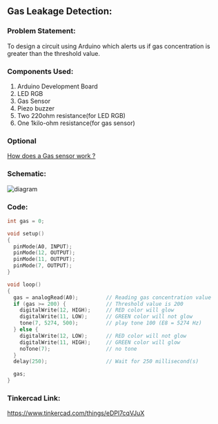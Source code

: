 ## Gas Leakage Detection:
### Problem Statement:
To design a circuit using Arduino which alerts us if gas concentration is greater than the threshold value.

### Components Used:
1. Arduino Development Board
2. LED RGB
3. Gas Sensor
4. Piezo buzzer
5. Two 220ohm resistance(for LED RGB)
6. One 1kilo-ohm resistance(for gas sensor)

### Optional 

[How does a Gas sensor work ?](https://lastminuteengineers.com/mq2-gas-senser-arduino-tutorial/#:~:text=Using%20a%20simple%20voltage%20divider,anywhere%20from%20200%20to%2010000ppm)

### Schematic:
![diagram](./images/GasDetection-diagram.jpeg)


### Code:
```cpp
int gas = 0;

void setup()
{
  pinMode(A0, INPUT);
  pinMode(12, OUTPUT);
  pinMode(11, OUTPUT);
  pinMode(7, OUTPUT);
}

void loop()
{
  gas = analogRead(A0);         // Reading gas concentration value 
  if (gas >= 200) {             // Threshold value is 200
    digitalWrite(12, HIGH);     // RED color will glow
    digitalWrite(11, LOW);      // GREEN color will not glow
    tone(7, 5274, 500);         // play tone 100 (E8 = 5274 Hz)
  } else {
    digitalWrite(12, LOW);      // RED color will not glow
    digitalWrite(11, HIGH);     // GREEN color will glow
    noTone(7);                  // no tone
  }
  delay(250);                   // Wait for 250 millisecond(s)

  gas;
}
```
### Tinkercad Link:
https://www.tinkercad.com/things/eDPl7cqVJuX

